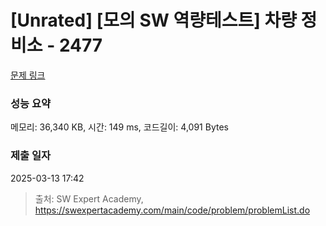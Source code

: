 # [Unrated] [모의 SW 역량테스트] 차량 정비소 - 2477 

[문제 링크](https://swexpertacademy.com/main/code/problem/problemDetail.do?contestProbId=AV6c6bgaIuoDFAXy) 

### 성능 요약

메모리: 36,340 KB, 시간: 149 ms, 코드길이: 4,091 Bytes

### 제출 일자

2025-03-13 17:42



> 출처: SW Expert Academy, https://swexpertacademy.com/main/code/problem/problemList.do